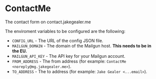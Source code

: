 # ContactMe

The contact form on contact.jakegealer.me

The enviroment variables to be configured are the following:
- `CONFIG_URL` - The URL of the config JSON file.
- `MAILGUN_DOMAIN` - The domain of the Mailgun host. **This needs to be in the EU.**
- `MAILGUN_API_KEY` - The API key for your Mailgun account.
- `FROM_ADDRESS` - The from address (for example: `ContactMe <noreply@mg.jakegealer.me>`).
- `TO_ADDRESS` - The to address (for example: `Jake Gealer <...email>`).
